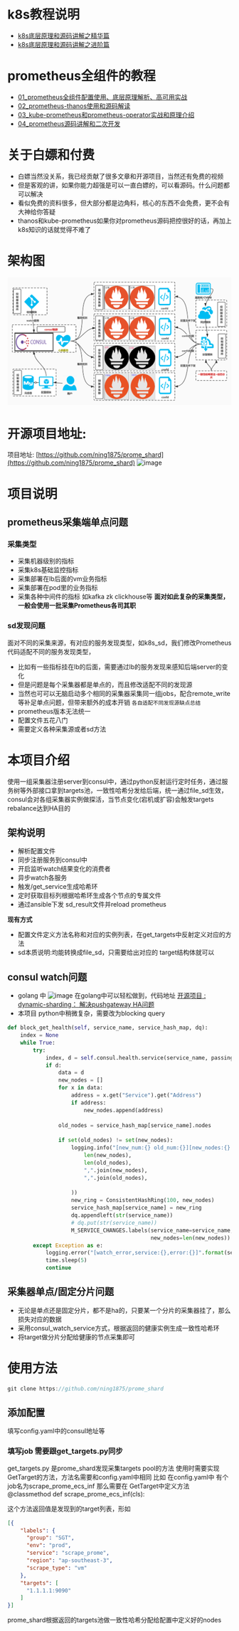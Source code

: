 # k8s教程说明
- [k8s底层原理和源码讲解之精华篇](https://ke.qq.com/course/4093533)
- [k8s底层原理和源码讲解之进阶篇](https://ke.qq.com/course/4236389)

# prometheus全组件的教程

- [01_prometheus全组件配置使用、底层原理解析、高可用实战](https://ke.qq.com/course/3549215?tuin=361e95b0)
- [02_prometheus-thanos使用和源码解读](https://ke.qq.com/course/3883439?tuin=361e95b0)
- [03_kube-prometheus和prometheus-operator实战和原理介绍](https://ke.qq.com/course/3912017?tuin=361e95b0)
- [04_prometheus源码讲解和二次开发](https://ke.qq.com/course/4236995?tuin=361e95b0)


# 关于白嫖和付费
- 白嫖当然没关系，我已经贡献了很多文章和开源项目，当然还有免费的视频
- 但是客观的讲，如果你能力超强是可以一直白嫖的，可以看源码。什么问题都可以解决
- 看似免费的资料很多，但大部分都是边角料，核心的东西不会免费，更不会有大神给你答疑
- thanos和kube-prometheus如果你对prometheus源码把控很好的话，再加上k8s知识的话就觉得不难了

# 架构图
![image](./images/采集端动态分片高可用实战.jpg)

# 开源项目地址: 
项目地址: [https://github.com/ning1875/prome_shard](https://github.com/ning1875/prome_shard)
![image](./images/prome_shard_mon.png)
# 项目说明
## prometheus采集端单点问题
### 采集类型
- 采集机器级别的指标
- 采集k8s基础监控指标
- 采集部署在lb后面的vm业务指标
- 采集部署在pod里的业务指标
- 采集各种中间件的指标 如kafka zk clickhouse等
**面对如此复杂的采集类型，一般会使用一批采集Prometheus各司其职**
### sd发现问题
面对不同的采集来源，有对应的服务发现类型，如k8s_sd，我们修改Prometheus代码适配不同的服务发现类型，
- 比如有一些指标挂在lb的后面，需要通过lb的服务发现来感知后端server的变化
- 但是问题是每个采集器都是单点的，而且修改适配不同的发现源
- 当然也可可以无脑启动多个相同的采集器采集同一组jobs，配合remote_write等补足单点问题，但带来额外的成本开销
`各自适配不同发现源缺点总结`
- prometheus版本无法统一
- 配置文件五花八门
- 需要定义各种采集源或者sd方法

# 本项目介绍
使用一组采集器注册server到consul中，通过python反射运行定时任务，通过服务树等外部接口拿到targets池，一致性哈希分发给后端，统一通过file_sd生效，consul会对各组采集器实例做探活，当节点变化(宕机或扩容)会触发targets rebalance达到HA目的

## 架构说明
- 解析配置文件
- 同步注册服务到consul中
- 开启监听watch结果变化的消费者
- 异步watch各服务
- 触发/get_service生成哈希环
- 定时获取目标列根据哈希环生成各个节点的专属文件
- 通过ansible下发 sd_result文件并reload prometheus

**现有方式**
- 配置文件定义方法名称和对应的实例列表，在get_targets中反射定义对应的方法
- sd本质说明:均能转换成file_sd，只需要给出对应的 target结构体就可以




## consul watch问题
- golang 中
![image](./images/golang_consul_watch.png)
在golang中可以轻松做到，代码地址 [开源项目 : dynamic-sharding： 解决pushgateway HA问题](https://zhuanlan.zhihu.com/p/165205939) 
- 本项目 python中稍微复杂，需要改为blocking query
```python
def block_get_health(self, service_name, service_hash_map, dq):
    index = None
    while True:
        try:
            index, d = self.consul.health.service(service_name, passing=True, index=index)
            if d:
                data = d
                new_nodes = []
                for x in data:
                    address = x.get("Service").get("Address")
                    if address:
                        new_nodes.append(address)

                old_nodes = service_hash_map[service_name].nodes

                if set(old_nodes) != set(new_nodes):
                    logging.info("[new_num:{} old_num:{}][new_nodes:{} old_nodes:{}]".format(
                        len(new_nodes),
                        len(old_nodes),
                        ",".join(new_nodes),
                        ",".join(old_nodes),

                    ))
                    new_ring = ConsistentHashRing(100, new_nodes)
                    service_hash_map[service_name] = new_ring
                    dq.appendleft(str(service_name))
                    # dq.put(str(service_name))
                    M_SERVICE_CHANGES.labels(service_name=service_name, old_nodes=len(old_nodes),
                                             new_nodes=len(new_nodes)).set(len(new_nodes))
        except Exception as e:
            logging.error("[watch_error,service:{},error:{}]".format(service_name, e))
            time.sleep(5)
            continue

```



## 采集器单点/固定分片问题
- 无论是单点还是固定分片，都不是ha的，只要某一个分片的采集器挂了，那么损失对应的数据
- 采用consul_watch_service方式，根据返回的健康实例生成一致性哈希环
- 将target做分片分配给健康的节点采集即可

# 使用方法
```c
git clone https://github.com/ning1875/prome_shard
```

## 添加配置
填写config.yaml中的consul地址等
### 填写job 需要跟get_targets.py同步
get_targets.py 是prome_shard发现采集targets pool的方法
使用时需要实现 GetTarget的方法，方法名需要和config.yaml中相同
比如 在config.yaml中 有个job名为scrape_prome_ecs_inf
那么需要在 GetTarget中定义方法
    @classmethod
    def scrape_prome_ecs_inf(cls):
    
这个方法返回值是发现到的target列表，形如
```json
[{
    "labels": {
      "group": "SGT",
      "env": "prod",
      "service": "scrape_prome",
      "region": "ap-southeast-3",
      "scrape_type": "vm"
    },
    "targets": [
      "1.1.1.1:9090"
    ]
}]
 ```
prome_shard根据返回的targets池做一致性哈希分配给配置中定义好的nodes

